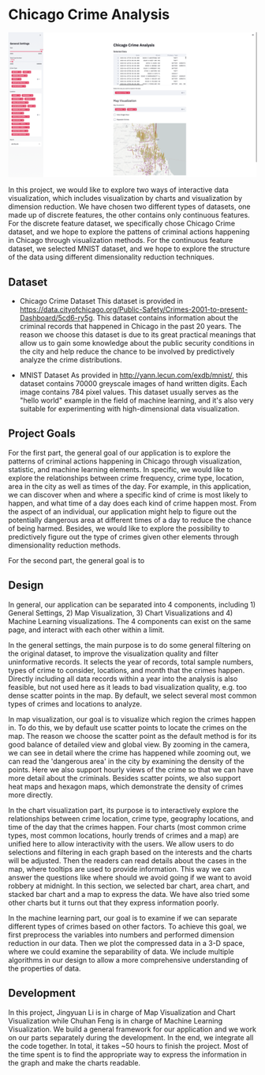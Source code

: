 # Chicago Crime Analysis

![A screenshot of your application. Could be a GIF.](main.png)

In this project, we would like to explore two ways of interactive data visualization, which includes visualization by charts and visualization by dimension reduction. We have chosen two different types of datasets, one made up of discrete features, the other contains only continuous features. For the discrete feature dataset, we specifically chose Chicago Crime dataset, and we hope to explore the pattens of criminal actions happening in Chicago through visualization methods. For the continuous feature dataset, we selected MNIST dataset, and we hope to explore the structure of the data using different dimensionality reduction techniques. 

## Dataset

* Chicago Crime Dataset
This dataset is provided in https://data.cityofchicago.org/Public-Safety/Crimes-2001-to-present-Dashboard/5cd6-ry5g. This dataset contains information about the criminal records that happened in Chicago in the past 20 years. The reason we choose this dataset is due to its great practical meanings that allow us to gain some knowledge about the public security conditions in the city and help reduce the chance to be involved by predictively analyze the crime distributions. 

* MNIST Dataset
As provided in http://yann.lecun.com/exdb/mnist/, this dataset contains 70000 greyscale images of hand written digits. Each image contains 784 pixel values. This dataset usually serves as the "hello world" example in the field of machine learning, and it's also very suitable for experimenting with high-dimensional data visualization. 

## Project Goals

For the first part, the general goal of our application is to explore the patterns of criminal actions happening in Chicago through visualization, statistic, and machine learning elements. In specific, we would like to explore the relationships between crime frequency, crime type, location, area in the city as well as times of the day. For example, in this application, we can discover when and where a specific kind of crime is most likely to happen, and what time of a day does each kind of crime happen most. From the aspect of an individual, our application might help to figure out the potentially dangerous area at different times of a day to reduce the chance of being harmed. Besides, we would like to explore the possibility to predictively figure out the type of crimes given other elements through dimensionality reduction methods.

For the second part, the general goal is to 

## Design

In general, our application can be separated into 4 components, including 1) General Settings, 2) Map Visualization, 3) Chart Visualizations and 4) Machine Learning visualizations. The 4 components can exist on the same page, and interact with each other within a limit. 

In the general settings, the main purpose is to do some general filtering on the original dataset, to improve the visualization quality and filter uninformative records. It selects the year of records, total sample numbers, types of crime to consider, locations, and month that the crimes happen. Directly including all data records within a year into the analysis is also feasible, but not used here as it leads to bad visualization quality, e.g. too dense scatter points in the map. By default, we select several most common types of crimes and locations to analyze.

In map visualization, our goal is to visualize which region the crimes happen in. To do this, we by default use scatter points to locate the crimes on the map. The reason we choose the scatter point as the default method is for its good balance of detailed view and global view. By zooming in the camera, we can see in detail where the crime has happened while zooming out, we can read the 'dangerous area' in the city by examining the density of the points. Here we also support hourly views of the crime so that we can have more detail about the criminals. Besides scatter points, we also support heat maps and hexagon maps, which demonstrate the density of crimes more directly.

In the chart visualization part, its purpose is to interactively explore the relationships between crime location, crime type, geography locations, and time of the day that the crimes happen. Four charts (most common crime types, most common locations, hourly trends of crimes and a map) are unified here to allow interactivity with the users. We allow users to do selections and filtering in each graph based on the interests and the charts will be adjusted. Then the readers can read details about the cases in the map, where tooltips are used to provide information. This way we can answer the questions like where should we avoid going if we want to avoid robbery at midnight. In this section, we selected bar chart, area chart, and stacked bar chart and a map to express the data. We have also tried some other charts but it turns out that they express information poorly. 

In the machine learning part, our goal is to examine if we can separate different types of crimes based on other factors. To achieve this goal, we first preprocess the variables into numbers and performed dimension reduction in our data. Then we plot the compressed data in a 3-D space, where we could examine the separability of data. We include multiple algorithms in our design to allow a more comprehensive understanding of the properties of data.

## Development

In this project, Jingyuan Li is in charge of Map Visualization and Chart Visualization while Chuhan Feng is in charge of Machine Learning Visualization. We build a general framework for our application and we work on our parts separately during the development. In the end, we integrate all the code together. In total, it takes ~50  hours to finish the project. Most of the time spent is to find the appropriate way to express the information in the graph and make the charts readable.